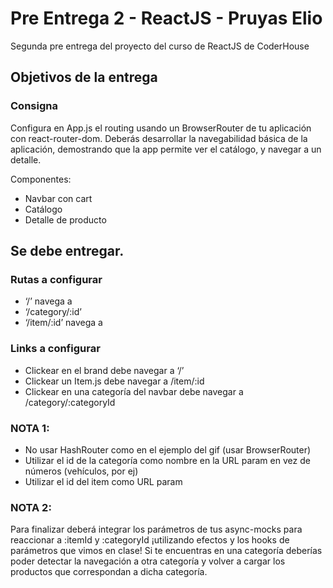 # Pre Entrega 2 - ReactJS - Pruyas Elio
Segunda pre entrega del proyecto del curso de ReactJS de CoderHouse

## Objetivos de la entrega

### Consigna
Configura en App.js el routing usando un BrowserRouter de tu aplicación con react-router-dom.
Deberás desarrollar la navegabilidad básica de la aplicación, demostrando que la app permite ver el catálogo, y navegar a un detalle.

Componentes:
* Navbar con cart
* Catálogo
* Detalle de producto

## Se debe entregar.

### Rutas a configurar
* ‘/’ navega a <ItemListContainer />
* ‘/category/:id’  <ItemListContainer />
* ‘/item/:id’ navega a <ItemDetailContainer />

### Links a configurar
* Clickear en el brand debe navegar a ‘/’
* Clickear un Item.js debe navegar a /item/:id
* Clickear en una categoría del navbar debe navegar a /category/:categoryId

### NOTA 1: 
* No usar HashRouter como en el ejemplo del gif (usar BrowserRouter)
* Utilizar el id de la categoría como nombre en la URL param en vez de números (vehículos, por ej)
* Utilizar el id del item como URL param

### NOTA 2:
Para finalizar deberá integrar los parámetros de tus async-mocks para reaccionar a :itemId y :categoryId ¡utilizando efectos y los hooks de parámetros que vimos en clase!
Si te encuentras en una categoría deberías poder detectar la navegación a otra categoría y volver a cargar los productos que correspondan a dicha categoría.